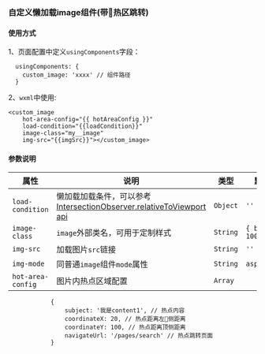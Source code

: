 ### 自定义懒加载image组件(带热区跳转)

#### 使用方式
1、页面配置中定义`usingComponents`字段：
```
  usingComponents: {
    custom_image: 'xxxx' // 组件路径
  }
```
2、`wxml`中使用:
```
<custom_image
    hot-area-config="{{ hotAreaConfig }}"
    load-condition="{{loadCondition}}"
    image-class="my__image"
    img-src="{{imgSrc}}"></custom_image>
```

#### 参数说明

| 属性 | 说明 | 类型 | 默认值 |
| --- | ---- | ----- | ----- |
|  `load-condition` | 懒加载加载条件，可以参考[IntersectionObserver.relativeToViewport api](https://developers.weixin.qq.com/miniprogram/dev/api/wxml/IntersectionObserver.relativeToViewport.html) | `Object` | `''` |
|  `image-class` | `image`外部类名，可用于定制样式 | `String` | `{ bottom: 100 }` |
|  `img-src` | 加载图片`src`链接 | `String` | `''` |
|  `img-mode` | 同普通`image`组件`mode`属性 | `String` | `aspectFill` |
|  `hot-area-config` | 图片内热点区域配置 | `Array` |
```
            {
                subject: '我是content1', // 热点内容
                coordinateX: 20, // 热点距离左侧距离
                coordinateY: 100, // 热点距离顶侧距离
                navigateUrl: '/pages/search' // 热点跳转页面
            }
```
